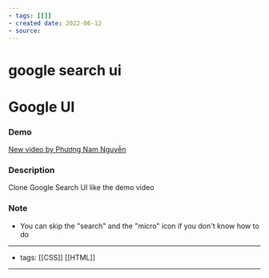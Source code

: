 ```yaml
---
- tags: [[]]
- created date: 2022-06-12
- source: 
---
```


# google search ui

# Google UI

### Demo

[New video by Phương Nam Nguyễn](https://photos.app.goo.gl/VV7FJsc1VEb7UAD1A)

### Description

Clone Google Search UI like the demo video

### Note

-   You can skip the "search" and the "micro" icon if you don't know how to do

---
- tags: [[CSS]] [[HTML]] 
---